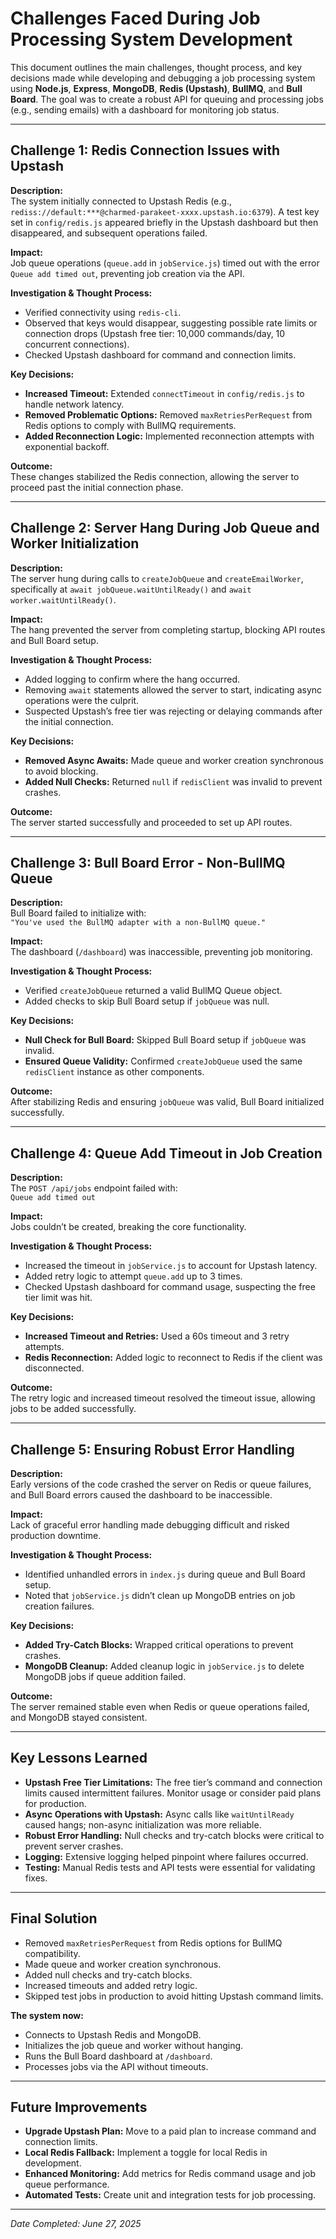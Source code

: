 # Challenges Faced During Job Processing System Development

This document outlines the main challenges, thought process, and key decisions made while developing and debugging a job processing system using **Node.js**, **Express**, **MongoDB**, **Redis (Upstash)**, **BullMQ**, and **Bull Board**. The goal was to create a robust API for queuing and processing jobs (e.g., sending emails) with a dashboard for monitoring job status.

---

## Challenge 1: Redis Connection Issues with Upstash

**Description:**  
The system initially connected to Upstash Redis (e.g., `rediss://default:***@charmed-parakeet-xxxx.upstash.io:6379`). A test key set in `config/redis.js` appeared briefly in the Upstash dashboard but then disappeared, and subsequent operations failed.

**Impact:**  
Job queue operations (`queue.add` in `jobService.js`) timed out with the error `Queue add timed out`, preventing job creation via the API.

**Investigation & Thought Process:**
- Verified connectivity using `redis-cli`.
- Observed that keys would disappear, suggesting possible rate limits or connection drops (Upstash free tier: 10,000 commands/day, 10 concurrent connections).
- Checked Upstash dashboard for command and connection limits.

**Key Decisions:**
- **Increased Timeout:** Extended `connectTimeout` in `config/redis.js` to handle network latency.
- **Removed Problematic Options:** Removed `maxRetriesPerRequest` from Redis options to comply with BullMQ requirements.
- **Added Reconnection Logic:** Implemented reconnection attempts with exponential backoff.

**Outcome:**  
These changes stabilized the Redis connection, allowing the server to proceed past the initial connection phase.

---

## Challenge 2: Server Hang During Job Queue and Worker Initialization

**Description:**  
The server hung during calls to `createJobQueue` and `createEmailWorker`, specifically at `await jobQueue.waitUntilReady()` and `await worker.waitUntilReady()`.

**Impact:**  
The hang prevented the server from completing startup, blocking API routes and Bull Board setup.

**Investigation & Thought Process:**
- Added logging to confirm where the hang occurred.
- Removing `await` statements allowed the server to start, indicating async operations were the culprit.
- Suspected Upstash’s free tier was rejecting or delaying commands after the initial connection.

**Key Decisions:**
- **Removed Async Awaits:** Made queue and worker creation synchronous to avoid blocking.
- **Added Null Checks:** Returned `null` if `redisClient` was invalid to prevent crashes.

**Outcome:**  
The server started successfully and proceeded to set up API routes.

---

## Challenge 3: Bull Board Error - Non-BullMQ Queue

**Description:**  
Bull Board failed to initialize with:  
`"You've used the BullMQ adapter with a non-BullMQ queue."`

**Impact:**  
The dashboard (`/dashboard`) was inaccessible, preventing job monitoring.

**Investigation & Thought Process:**
- Verified `createJobQueue` returned a valid BullMQ Queue object.
- Added checks to skip Bull Board setup if `jobQueue` was null.

**Key Decisions:**
- **Null Check for Bull Board:** Skipped Bull Board setup if `jobQueue` was invalid.
- **Ensured Queue Validity:** Confirmed `createJobQueue` used the same `redisClient` instance as other components.

**Outcome:**  
After stabilizing Redis and ensuring `jobQueue` was valid, Bull Board initialized successfully.

---

## Challenge 4: Queue Add Timeout in Job Creation

**Description:**  
The `POST /api/jobs` endpoint failed with:  
`Queue add timed out`

**Impact:**  
Jobs couldn’t be created, breaking the core functionality.

**Investigation & Thought Process:**
- Increased the timeout in `jobService.js` to account for Upstash latency.
- Added retry logic to attempt `queue.add` up to 3 times.
- Checked Upstash dashboard for command usage, suspecting the free tier limit was hit.

**Key Decisions:**
- **Increased Timeout and Retries:** Used a 60s timeout and 3 retry attempts.
- **Redis Reconnection:** Added logic to reconnect to Redis if the client was disconnected.

**Outcome:**  
The retry logic and increased timeout resolved the timeout issue, allowing jobs to be added successfully.

---

## Challenge 5: Ensuring Robust Error Handling

**Description:**  
Early versions of the code crashed the server on Redis or queue failures, and Bull Board errors caused the dashboard to be inaccessible.

**Impact:**  
Lack of graceful error handling made debugging difficult and risked production downtime.

**Investigation & Thought Process:**
- Identified unhandled errors in `index.js` during queue and Bull Board setup.
- Noted that `jobService.js` didn’t clean up MongoDB entries on job creation failures.

**Key Decisions:**
- **Added Try-Catch Blocks:** Wrapped critical operations to prevent crashes.
- **MongoDB Cleanup:** Added cleanup logic in `jobService.js` to delete MongoDB jobs if queue addition failed.

**Outcome:**  
The server remained stable even when Redis or queue operations failed, and MongoDB stayed consistent.

---

## Key Lessons Learned

- **Upstash Free Tier Limitations:** The free tier’s command and connection limits caused intermittent failures. Monitor usage or consider paid plans for production.
- **Async Operations with Upstash:** Async calls like `waitUntilReady` caused hangs; non-async initialization was more reliable.
- **Robust Error Handling:** Null checks and try-catch blocks were critical to prevent server crashes.
- **Logging:** Extensive logging helped pinpoint where failures occurred.
- **Testing:** Manual Redis tests and API tests were essential for validating fixes.

---

## Final Solution

- Removed `maxRetriesPerRequest` from Redis options for BullMQ compatibility.
- Made queue and worker creation synchronous.
- Added null checks and try-catch blocks.
- Increased timeouts and added retry logic.
- Skipped test jobs in production to avoid hitting Upstash command limits.

**The system now:**
- Connects to Upstash Redis and MongoDB.
- Initializes the job queue and worker without hanging.
- Runs the Bull Board dashboard at `/dashboard`.
- Processes jobs via the API without timeouts.

---

## Future Improvements

- **Upgrade Upstash Plan:** Move to a paid plan to increase command and connection limits.
- **Local Redis Fallback:** Implement a toggle for local Redis in development.
- **Enhanced Monitoring:** Add metrics for Redis command usage and job queue performance.
- **Automated Tests:** Create unit and integration tests for job processing.

---

*Date Completed: June 27, 2025*